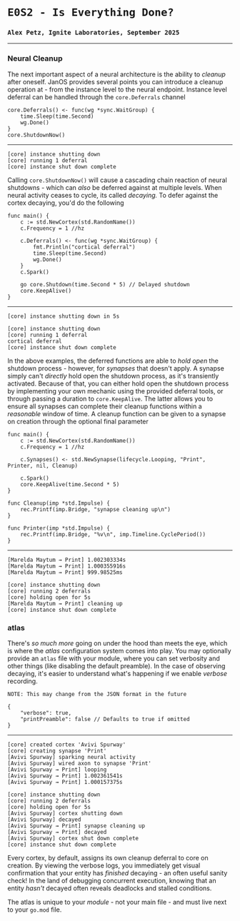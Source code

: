# `E0S2 - Is Everything Done?`
### `Alex Petz, Ignite Laboratories, September 2025`

---

### Neural Cleanup

The next important aspect of a neural architecture is the ability to _cleanup_ after oneself.  JanOS provides several
points you can introduce a cleanup operation at - from the instance level to the neural endpoint.  Instance level
deferral can be handled through the `core.Deferrals` channel

	core.Deferrals() <- func(wg *sync.WaitGroup) {
		time.Sleep(time.Second)
		wg.Done()
	}
	core.ShutdownNow()
---
    [core] instance shutting down
    [core] running 1 deferral
    [core] instance shut down complete

Calling `core.ShutdownNow()` will cause a cascading chain reaction of neural shutdowns - which can _also_ be deferred
against at multiple levels.  When neural activity ceases to cycle, its called _decaying._  To defer against the cortex 
decaying, you'd do the following

    func main() {
        c := std.NewCortex(std.RandomName())
        c.Frequency = 1 //hz

        c.Deferrals() <- func(wg *sync.WaitGroup) {
            fmt.Println("cortical deferral")
            time.Sleep(time.Second)
            wg.Done()
        }
        c.Spark()
    
        go core.Shutdown(time.Second * 5) // Delayed shutdown
        core.KeepAlive()
    }
---
    [core] instance shutting down in 5s
    
    [core] instance shutting down
    [core] running 1 deferral
    cortical deferral
    [core] instance shut down complete

In the above examples, the deferred functions are able to _hold open_ the shutdown process - however, for _synapses_
that doesn't apply.  A synapse simply can't _directly_ hold open the shutdown process, as it's transiently activated.
Because of that, you can either hold open the shutdown process by implementing your own mechanic using the provided 
deferral tools, or through passing a duration to `core.KeepAlive`.  The latter allows you to ensure all synapses can 
complete their cleanup functions within a _reasonable_ window of time.  A cleanup function can be given to a synapse
on creation through the optional final parameter

    func main() {
        c := std.NewCortex(std.RandomName())
        c.Frequency = 1 //hz
    
        c.Synapses() <- std.NewSynapse(lifecycle.Looping, "Print", Printer, nil, Cleanup)
    
        c.Spark()
        core.KeepAlive(time.Second * 5)
    }
    
    func Cleanup(imp *std.Impulse) {
        rec.Printf(imp.Bridge, "synapse cleaning up\n")
    }
    
    func Printer(imp *std.Impulse) {
        rec.Printf(imp.Bridge, "%v\n", imp.Timeline.CyclePeriod())
    }
---
    [Marelda Maytum ⇝ Print] 1.002303334s
    [Marelda Maytum ⇝ Print] 1.000355916s
    [Marelda Maytum ⇝ Print] 999.98525ms
    
    [core] instance shutting down
    [core] running 2 deferrals
    [core] holding open for 5s
    [Marelda Maytum ⇝ Print] cleaning up
    [core] instance shut down complete

### atlas

There's _so much more_ going on under the hood than meets the eye, which is where the _atlas_ configuration system
comes into play.  You may optionally provide an `atlas` file with your module, where you can set verbosity
and other things (like disabling the default preamble).  In the case of observing decaying, it's easier to understand
what's happening if we enable _verbose_ recording.

    NOTE: This may change from the JSON format in the future

    {
        "verbose": true,
        "printPreamble": false // Defaults to true if omitted
    }
---
    [core] created cortex 'Avivi Spurway'
    [core] creating synapse 'Print'
    [Avivi Spurway] sparking neural activity
    [Avivi Spurway] wired axon to synapse 'Print'
    [Avivi Spurway ⇝ Print] looping
    [Avivi Spurway ⇝ Print] 1.002361541s
    [Avivi Spurway ⇝ Print] 1.000157375s
    
    [core] instance shutting down
    [core] running 2 deferrals
    [core] holding open for 5s
    [Avivi Spurway] cortex shutting down
    [Avivi Spurway] decayed
    [Avivi Spurway ⇝ Print] synapse cleaning up
    [Avivi Spurway ⇝ Print] decayed
    [Avivi Spurway] cortex shut down complete
    [core] instance shut down complete

Every cortex, by default, assigns its own cleanup deferral to core on creation.  By viewing the verbose logs, you
immediately get visual confirmation that your entity has _finished_ decaying - an often useful sanity check!  In the
land of debugging concurrent execution, knowing that an entity _hasn't_ decayed often reveals deadlocks and stalled conditions.

The atlas is unique to your _module_ - not your main file - and must live next to your `go.mod` file.  